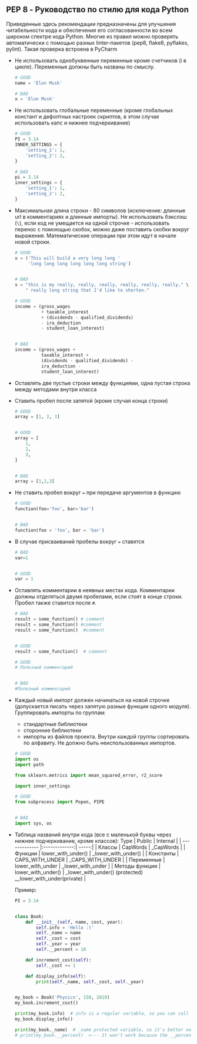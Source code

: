 ## PEP 8 - Руководство по стилю для кода Python

Приведенные здесь рекомендации предназначены для улучшения читабельности кода и обеспечения его согласованности во всем широком спектре кода Python. Многие из правил можно проверять автоматически с помощью разных linter-пакетов (pep8, flake8, pyflakes, pylint). Такая проверка встроена в PyCharm

* Не использовать однобуквенные переменные кроме счетчиков (i в цикле). Переменные должны быть названы по смыслу.
    ```python
    # GOOD
    name = 'Elon Musk'
    
    # BAD
    x = 'Elon Musk'
    ```
* Не использовать глобальные переменные (кроме глобальных констант и дефолтных настроек скриптов, в этом случае использовать капс и нижнее подчеркивание)
    ```python
    # GOOD
    PI = 3.14
    INNER_SETTINGS = {
        'setting_1': 1,
        'setting_2': 2,
    }
    
    # BAD
    pi = 3.14
    inner_settings = {
        'setting_1': 1,
        'setting_2': 2,
    }
    ```
    
* Максимальная длина строки - 80 символов (исключение: длинные url в комментариях и длинные импорты). Не использовать бэкслэш (`\`), если код не умещается на одной строчке - использовать перенос с помоющью скобок, можно даже поставить скобки вокруг выражения. Математические операции при этом идут в начале новой строки.

    ```python
    # GOOD
    x = ('This will build a very long long '
         'long long long long long long string')


    # BAD
    s = "this is my really, really, really, really, really, really," \
        " really long string that I'd like to shorten."
    ```
    
    ```python
    # GOOD
    income = (gross_wages
              + taxable_interest
              + (dividends - qualified_dividends)
              - ira_deduction
              - student_loan_interest)


    # BAD
    income = (gross_wages +
              taxable_interest +
              (dividends - qualified_dividends) -
              ira_deduction -
              student_loan_interest)
    ```
* Оставлять две пустые строки между функциями, одна пустая строка между методами внутри класса
* Ставить пробел после запятой (кроме случая конца строки)
    ```python
    # GOOD
    array = [1, 2, 3]


    # GOOD
    array = [
        1,
        2,
        3,
    ]


    # BAD
    array = [1,2,3]
    ```
* Не ставить пробел вокруг `=` при передаче аргументов в функцию
    ```python
    # GOOD
    function(foo='foo', bar='bar')


    # BAD
    function(foo = 'foo', bar = 'bar')
    ```
* В случае присваиваний пробелы вокруг `=` ставятся
    ```python
    # BAD
    var=1


    # GOOD
    var = 1
    ```
* Оставлять комментарии в неявных местах кода. Комментарии должны отделяться двумя пробелами, если стоят в конце строки. Пробел также ставится после `#`.
    ```python
    # BAD
    result = some_function() # comment
    result = some_function() #comment
    result = some_function()  #comment


    # GOOD
    result = some_function()  # comment
    ```
    
    ```python
    # GOOD
    # Полезный комментарий


    # BAD
    #Полезный комментарий
    ```
* Каждый новый импорт должен начинаться на новой строчке (допускается писать через запятую разные функции одного модуля). Группировать импорты по группам:
    * стандартные библиотеки
    * сторонние библиотеки
    * импорты из файлов проекта. 
    Внутри каждой группы сортировать по алфавиту. Не должно быть неиспользованных импортов.
    
    ```python
    # GOOD
    import os
    import path

    from sklearn.metrics import mean_squared_error, r2_score

    import inner_settings
    
    ```
    
    ```python
    # GOOD
    from subprocess import Popen, PIPE
    
    
    # BAD
    import sys, os
    ```
* Таблица названий внутри кода (все с маленькой буквы через нижнее подчеркивание, кроме классов):
     Type        | Public           | Internal  |
    | ------------- |:-------------:| -----:|
    | Классы      | CapWords | _CapWords |
    | Функции      | lower_with_under()      |   _lower_with_under() |
    | Константы | CAPS_WITH_UNDER      |    _CAPS_WITH_UNDER |
    | Переменные | lower_with_under      |    _lower_with_under |
    | Методы функции  | lower_with_under()      |    _lower_with_under() (protected) <br> __lower_with_under(private) |
    
    Пример:
    ```python
    PI = 3.14


    class Book:
        def __init__(self, name, cost, year):
            self.info = 'Hello :)'
            self._name = name
            self._cost = cost
            self._year = year
            self.__percent = 10

        def increment_cost(self):
            self._cost += 1

        def display_info(self):
            print(self._name, self._cost, self._year)


    my_book = Book('Physics', 150, 2010)
    my_book.increment_cost()

    print(my_book.info)  # info is a regular variable, so you can call it outside of the class
    my_book.display_info()

    print(my_book._name)  # _name protected variable, so it's better not to do this
    # print(my_book.__percent)  <--- It won't work because the __percent private variable
    ```
